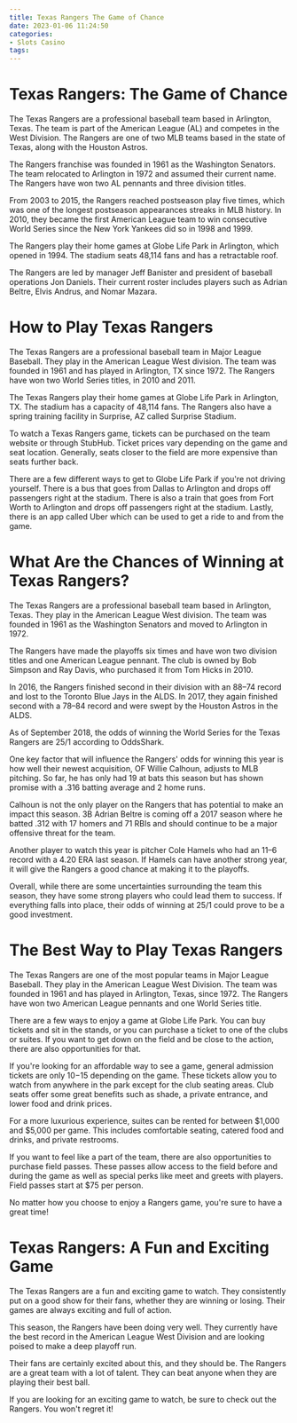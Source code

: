 ```yaml
---
title: Texas Rangers The Game of Chance
date: 2023-01-06 11:24:50
categories:
- Slots Casino
tags:
---
```



#  Texas Rangers: The Game of Chance

The Texas Rangers are a professional baseball team based in Arlington, Texas. The team is part of the American League (AL) and competes in the West Division. The Rangers are one of two MLB teams based in the state of Texas, along with the Houston Astros.

The Rangers franchise was founded in 1961 as the Washington Senators. The team relocated to Arlington in 1972 and assumed their current name. The Rangers have won two AL pennants and three division titles.

From 2003 to 2015, the Rangers reached postseason play five times, which was one of the longest postseason appearances streaks in MLB history. In 2010, they became the first American League team to win consecutive World Series since the New York Yankees did so in 1998 and 1999.

The Rangers play their home games at Globe Life Park in Arlington, which opened in 1994. The stadium seats 48,114 fans and has a retractable roof.

The Rangers are led by manager Jeff Banister and president of baseball operations Jon Daniels. Their current roster includes players such as Adrian Beltre, Elvis Andrus, and Nomar Mazara.

#  How to Play Texas Rangers

The Texas Rangers are a professional baseball team in Major League Baseball. They play in the American League West division. The team was founded in 1961 and has played in Arlington, TX since 1972. The Rangers have won two World Series titles, in 2010 and 2011.

The Texas Rangers play their home games at Globe Life Park in Arlington, TX. The stadium has a capacity of 48,114 fans. The Rangers also have a spring training facility in Surprise, AZ called Surprise Stadium.

To watch a Texas Rangers game, tickets can be purchased on the team website or through StubHub. Ticket prices vary depending on the game and seat location. Generally, seats closer to the field are more expensive than seats further back.

There are a few different ways to get to Globe Life Park if you're not driving yourself. There is a bus that goes from Dallas to Arlington and drops off passengers right at the stadium. There is also a train that goes from Fort Worth to Arlington and drops off passengers right at the stadium. Lastly, there is an app called Uber which can be used to get a ride to and from the game.

#  What Are the Chances of Winning at Texas Rangers?

The Texas Rangers are a professional baseball team based in Arlington, Texas. They play in the American League West division. The team was founded in 1961 as the Washington Senators and moved to Arlington in 1972.

The Rangers have made the playoffs six times and have won two division titles and one American League pennant. The club is owned by Bob Simpson and Ray Davis, who purchased it from Tom Hicks in 2010.

In 2016, the Rangers finished second in their division with an 88–74 record and lost to the Toronto Blue Jays in the ALDS. In 2017, they again finished second with a 78–84 record and were swept by the Houston Astros in the ALDS.

As of September 2018, the odds of winning the World Series for the Texas Rangers are 25/1 according to OddsShark. 

One key factor that will influence the Rangers' odds for winning this year is how well their newest acquisition, OF Willie Calhoun, adjusts to MLB pitching. So far, he has only had 19 at bats this season but has shown promise with a .316 batting average and 2 home runs. 

Calhoun is not the only player on the Rangers that has potential to make an impact this season. 3B Adrian Beltre is coming off a 2017 season where he batted .312 with 17 homers and 71 RBIs and should continue to be a major offensive threat for the team. 

Another player to watch this year is pitcher Cole Hamels who had an 11–6 record with a 4.20 ERA last season. If Hamels can have another strong year, it will give the Rangers a good chance at making it to the playoffs. 

Overall, while there are some uncertainties surrounding the team this season, they have some strong players who could lead them to success. If everything falls into place, their odds of winning at 25/1 could prove to be a good investment.

#  The Best Way to Play Texas Rangers 

The Texas Rangers are one of the most popular teams in Major League Baseball. They play in the American League West Division. The team was founded in 1961 and has played in Arlington, Texas, since 1972. The Rangers have won two American League pennants and one World Series title.

There are a few ways to enjoy a game at Globe Life Park. You can buy tickets and sit in the stands, or you can purchase a ticket to one of the clubs or suites. If you want to get down on the field and be close to the action, there are also opportunities for that.

 If you're looking for an affordable way to see a game, general admission tickets are only $10-$15 depending on the game. These tickets allow you to watch from anywhere in the park except for the club seating areas. Club seats offer some great benefits such as shade, a private entrance, and lower food and drink prices. 

For a more luxurious experience, suites can be rented for between $1,000 and $5,000 per game. This includes comfortable seating, catered food and drinks, and private restrooms. 

If you want to feel like a part of the team, there are also opportunities to purchase field passes. These passes allow access to the field before and during the game as well as special perks like meet and greets with players. Field passes start at $75 per person. 

No matter how you choose to enjoy a Rangers game, you're sure to have a great time!

# Texas Rangers: A Fun and Exciting Game

The Texas Rangers are a fun and exciting game to watch. They consistently put on a good show for their fans, whether they are winning or losing. Their games are always exciting and full of action.

This season, the Rangers have been doing very well. They currently have the best record in the American League West Division and are looking poised to make a deep playoff run.

Their fans are certainly excited about this, and they should be. The Rangers are a great team with a lot of talent. They can beat anyone when they are playing their best ball.

If you are looking for an exciting game to watch, be sure to check out the Rangers. You won't regret it!